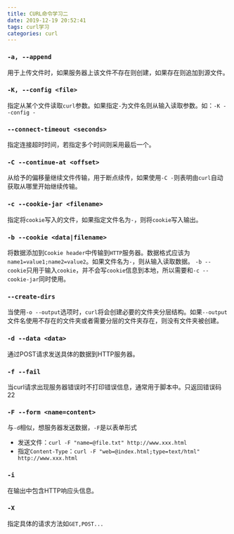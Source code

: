```yaml
---
title: CURL命令学习二
date: 2019-12-19 20:52:41
tags: curl学习
categories: curl
---
```

### `-a, --append`

用于上传文件时，如果服务器上该文件不存在则创建，如果存在则追加到源文件。

### `-K, --config <file>`

指定从某个文件读取`curl`参数。如果指定`-`为文件名则从输入读取参数。如：`-K --config -`

### `--connect-timeout <seconds>`

指定连接超时时间，若指定多个时间则采用最后一个。

### `-C --continue-at <offset>`

从给予的偏移量继续文件传输，用于断点续传，如果使用`-C -`则表明由`curl`自动获取从哪里开始继续传输。

### `-c --cookie-jar <filename>`

指定将`cookie`写入的文件，如果指定文件名为`-`，则将`cookie`写入输出。

### `-b --cookie <data|filename>`

将数据添加到`Cookie header`中传输到`HTTP`服务器。数据格式应该为`name1=value1;name2=value2`。如果文件名为`-`，则从输入读取数据。
`-b --cookie`只用于输入`cookie`，并不会写`cookie`信息到本地，所以需要和`-c --cookie-jar`同时使用。

### `--create-dirs`

当使用`-o --output`选项时，`curl`将会创建必要的文件夹分层结构。如果`--output`文件名使用不存在的文件夹或者需要分层的文件夹存在，则没有文件夹被创建。

### `-d --data <data>`

通过POST请求发送具体的数据到HTTP服务器。

### `-f --fail`

当curl请求出现服务器错误时不打印错误信息，通常用于脚本中。只返回错误码22

### `-F --form <name=content>`

与`-d`相似，想服务器发送数据，`-F`是以表单形式

* 发送文件：`curl -F "name=@file.txt" http://www.xxx.html`
* 指定`Content-Type`：`curl -F "web=@index.html;type=text/html" http://www.xxx.html`

### `-i`

在输出中包含HTTP响应头信息。

### `-X`

指定具体的请求方法如`GET,POST...`